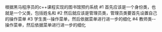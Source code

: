 
根据黑马程序员的c++课程实现的图书馆预约系统
#1 首先应该是一个身份类，也就是一个父类，包括姓名和
#2 然后就应该是管理员类，管理员类要首先设置自己的操作菜单
#3 学生类--操作菜单，然后依据菜单进行进一步的细化
#4 教师类--操作菜单，然后依据菜单进行进一步的细化

